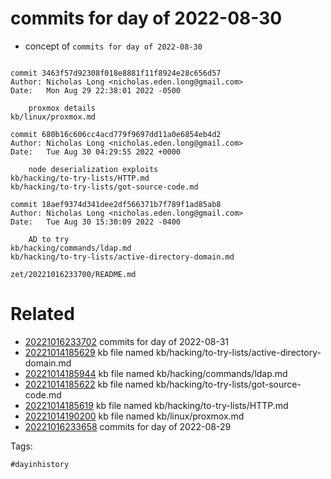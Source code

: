 # commits for day of 2022-08-30

- concept of `commits for day of 2022-08-30`

```

commit 3463f57d92308f018e8881f11f8924e28c656d57
Author: Nicholas Long <nicholas.eden.long@gmail.com>
Date:   Mon Aug 29 22:38:01 2022 -0500

    proxmox details
kb/linux/proxmox.md

commit 680b16c606cc4acd779f9697dd11a0e6854eb4d2
Author: Nicholas Long <nicholas.eden.long@gmail.com>
Date:   Tue Aug 30 04:29:55 2022 +0000

    node deserialization exploits
kb/hacking/to-try-lists/HTTP.md
kb/hacking/to-try-lists/got-source-code.md

commit 18aef9374d341dee2df566371b7f789f1ad85ab8
Author: Nicholas Long <nicholas.eden.long@gmail.com>
Date:   Tue Aug 30 15:30:09 2022 -0400

    AD to try
kb/hacking/commands/ldap.md
kb/hacking/to-try-lists/active-directory-domain.md
```

` zet/20221016233700/README.md `

# Related

- [20221016233702](/zet/20221016233702/README.md) commits for day of 2022-08-31
- [20221014185629](/zet/20221014185629/README.md) kb file named kb/hacking/to-try-lists/active-directory-domain.md
- [20221014185944](/zet/20221014185944/README.md) kb file named kb/hacking/commands/ldap.md
- [20221014185622](/zet/20221014185622/README.md) kb file named kb/hacking/to-try-lists/got-source-code.md
- [20221014185619](/zet/20221014185619/README.md) kb file named kb/hacking/to-try-lists/HTTP.md
- [20221014190200](/zet/20221014190200/README.md) kb file named kb/linux/proxmox.md
- [20221016233658](/zet/20221016233658/README.md) commits for day of 2022-08-29

Tags:

    #dayinhistory
